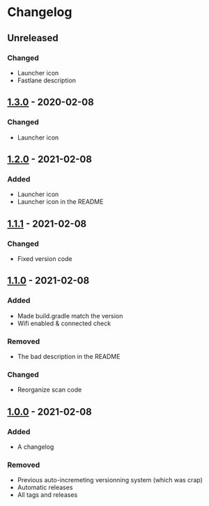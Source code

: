 # Changelog

## Unreleased

### Changed

- Launcher icon
- Fastlane description

## [1.3.0](https://github.com/victorbnl/android-ip-scanner/releases/tag/v1.3.0) - 2020-02-08

### Changed

- Launcher icon

## [1.2.0](https://github.com/victorbnl/android-ip-scanner/releases/tag/v1.2.0) - 2021-02-08

### Added

- Launcher icon
- Launcher icon in the README

## [1.1.1](https://github.com/victorbnl/android-ip-scanner/releases/tag/v1.1.1) - 2021-02-08

### Changed

- Fixed version code

## [1.1.0](https://github.com/victorbnl/android-ip-scanner/releases/tag/v1.1.0) - 2021-02-08

### Added

- Made build.gradle match the version
- Wifi enabled & connected check

### Removed

- The bad description in the README

### Changed

- Reorganize scan code

## [1.0.0](https://github.com/victorbnl/android-ip-scanner/releases/tag/v1.0.0) - 2021-02-08

### Added

- A changelog

### Removed

- Previous auto-incremeting versionning system (which was crap)
- Automatic releases
- All tags and releases
